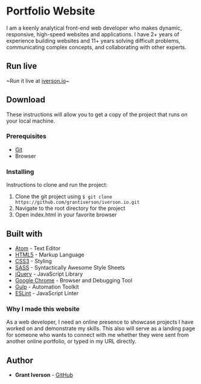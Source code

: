 # Portfolio Website

I am a keenly analytical front-end web developer who makes dynamic, responsive, high-speed websites and applications. I have 2+ years of experience building websites and 11+ years solving difficult problems, communicating complex concepts, and collaborating with other experts.

## Run live

~Run it live at [iverson.io](https://iverson.io)~

## Download

These instructions will allow you to get a copy of the project that runs on your local machine.

### Prerequisites

* [Git](https://git-scm.com/downloads)
* Browser

### Installing

Instructions to clone and run the project:
1. Clone the git project using `$ git clone https://github.com/grantiverson/iverson.io.git`
2. Navigate to the root directory for the project
3. Open index.html in your favorite browser

## Built with

* [Atom](https://atom.io) - Text Editor
* [HTML5](https://developer.mozilla.org/en-US/docs/Web/Guide/HTML/HTML5) - Markup Language
* [CSS3](https://developer.mozilla.org/en-US/docs/Web/CSS/CSS3) - Styling
* [SASS](https://sass-lang.com) - Syntactically Awesome Style Sheets
* [jQuery](jquery) - JavaScript Library
* [Google Chrome](https://www.google.com/chrome/) - Browser and Debugging Tool
* [Gulp](https://gulpjs.com) - Automation Toolkit
* [ESLint](https://eslint.org) - JavaScript Linter


### Why I made this website

As a web developer, I need an online presence to showcase projects I have worked on and demonstrate my skills. This also will serve as a landing page for someone who wants to connect with me whether they were sent from another online portfolio, or typed in my URL directly.

## Author

* **Grant Iverson** - [GitHub](https://github.com/grantiverson)
